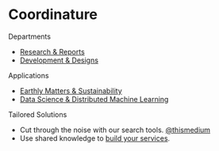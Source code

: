 # Coordinature

Departments
- [Research & Reports](research)
- [Development & Designs](development)

Applications
- <a href="https://earthly.ai" target="_blank">Earthly Matters & Sustainability</a>
- <a href="https://mini.ai" target="_blank">Data Science & Distributed Machine Learning</a>

Tailored Solutions
- Cut through the noise with our search tools. <a href="https://thismedium.com" target="_blank">@thismedium</a>
- Use shared knowledge to <a href="https://logic.to" target="_blank">build your services</a>.